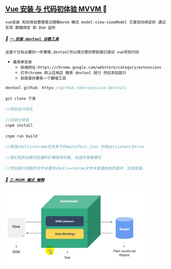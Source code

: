 [Vue 安装 与 代码初体验 MVVM ](#top) <b id="top"></b> :maple_leaf:
-----
`vue安装 和初体验整理笔记理解mvvm 模式 model-view-viewModel 它是双向绑定的 通过 实现 数据绑定 和 Dom 监听`

##### :maple_leaf: [`一.安装 devtool 谷歌工具`](#top)   <b id="devtool"></b>
`这是十分有必要的一件事情,devtool可以很方便的帮助我们调试 vue项目代码` 

* `最简单安装`
  * `收缩网址:https://chrome.google.com/webstore/category/extensions`
  * `打开chrome 网上应用店 搜索 devtool 就行 然后添加就行`
  * `前提是你要有一个翻墙工具`
```c#
devtool github: https://github.com/vuejs/vue-devtools

git clone 下来

//然后运行命名

//初始化项目
cnpm install 

cnpm run build

//修改shells>chrome文件夹下的mainifest.json 中的persistant为true

//我们找到谷歌浏览器的扩展程序功能，勾选开发者模式

//然后我们将插件文件夹里的shells>chorme文件夹直接拖到页面中，完成安装。
```

##### :maple_leaf: [`三.MVVM 模式 解释`](#top) <b id="mvvm"></b>
![mvvm 模式图](/Resources/vue/mvvm.png)

